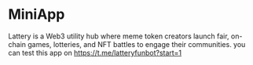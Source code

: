 # MiniApp
Lattery is a Web3 utility hub where meme token creators launch fair, on-chain games, lotteries, and NFT battles to engage their communities. you can test this app on https://t.me/latteryfunbot?start=1
